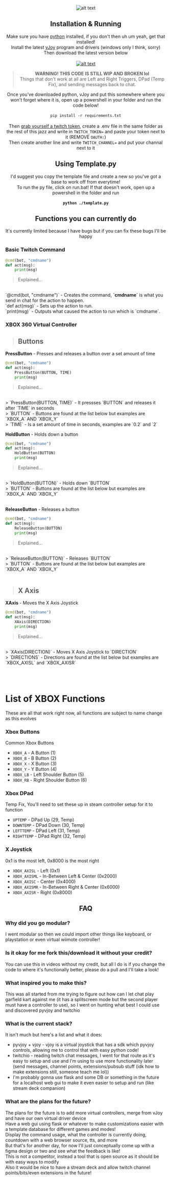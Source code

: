 <center>

![alt text](images/icon.svg)

## Installation & Running
Make sure you have [python](https://www.python.org/) installed, if you don't then uh um yeah, get that installed!
<br>
Install the latest [vJoy](https://sourceforge.net/projects/vjoystick/) program and drivers (windows only I think, sorry)
<br>
Then download the latest version below
<br>
<br>
[![alt text](images/dl.svg)](https://github.com/hiimpie/TwitchController/archive/refs/heads/main.zip)
<br>
> <b>WARNING! THIS CODE IS STILL WIP AND BROKEN lol</b><br>
> Things that don't work at all are Left and Right Triggers, DPad (Temp Fix), and sending messages back to chat.

Once you've downloaded python, vJoy and put this somewhere where you won't forget where it is, open up a powershell in your folder and run the code below!<br><br>
`
pip install -r requirements.txt
`
<br><br>
Then [grab yourself a twitch token](https://twitchapps.com/tmi/), create a .env file in the same folder as the rest of this jazz and write in `TWITCH_TOKEN=` and paste your token next to it (REMOVE `OAUTH:`)<br>
Then create another line and write `TWITCH_CHANNEL=` and put your channal next to it

## Using Template.py
I'd suggest you copy the template file and create a new so you've got a base to work off from everytime!<br>
To run the py file, click on run.bat! If that doesn't work, open up a powershell in the folder and run <br><br>
<b>`
python ./template.py
`</b>

## Functions you can currently do
It's currently limited because I have bugs but if you can fix these bugs I'll be happy
</center>

### Basic Twitch Command
```py
@cmd(bot, "cmdname")
def act(msg):
    print(msg)
```
> Explained...
<br>
`@cmd(bot, "cmdname")` - Creates the command, <b>`cmdname`</b> is what you send in chat for the action to happen.<br>
`def act(msg)` - Sets up the action to run.<br>
`print(msg)` - Outputs what caused the action to run which is `cmdname`.

### XBOX 360 Virtual Controller

> ## Buttons

<b>PressButton</b> - Presses and releases a button over a set amount of time
```py
@cmd(bot, "cmdname")
def act(msg):
    PressButton(BUTTON, TIME)
    print(msg)
```
> Explained...
<br>
> `PressButton(BUTTON, TIME)` - It pressses `BUTTON` and releases it after `TIME` in seconds<br>
> `BUTTON` - Buttons are found at the list below but examples are `XBOX_A` AND `XBOX_Y`<br>
> `TIME` - Is a set amount of time in seconds, examples are `0.2` and `2`

<br>

<b>HoldButton</b> - Holds down a button
```py
@cmd(bot, "cmdname")
def act(msg): 
    HoldButton(BUTTON)
    print(msg)
```

> Explained...
<br>
> `HoldButton(BUTTON)` - Holds down `BUTTON`<br>
> `BUTTON` - Buttons are found at the list below but examples are `XBOX_A` AND `XBOX_Y`<br>

<br>

<b>ReleaseButton</b> - Releases a button
```py
@cmd(bot, "cmdname")
def act(msg): 
    ReleaseButton(BUTTON)
    print(msg)
```

> Explained...
<br>
> `ReleaseButton(BUTTON)` - Releases `BUTTON`<br>
> `BUTTON` - Buttons are found at the list below but examples are `XBOX_A` AND `XBOX_Y`<br>

<br>

> ## X Axis

<b>XAxis</b> - Moves the X Axis Joystick
```py
@cmd(bot, "cmdname")
def act(msg): 
    XAxis(DIRECTION)
    print(msg)
```

> Explained...
<br>
> `XAxis(DIRECTION)` - Moves X Axis Joystick to `DIRECTION`<br>
> `DIRECTIONS` - Directions are found at the list below but examples are `XBOX_AXISL` and `XBOX_AXISR`<br>

<br><br>

# List of XBOX Functions
These are all that work right now, all functions are subject to name change as this evolves<br>

### Xbox Buttons
Common Xbox Buttons
- `XBOX_A` - A Button (1)
- `XBOX_B` - B Button (2)
- `XBOX_X` - X Button (3)
- `XBOX_Y` - Y Button (4)
- `XBOX_LB` - Left Shoulder Button (5)
- `XBOX_RB` - Right Shoulder Button (6)

### Xbox DPad
Temp Fix, You'll need to set these up in steam controller setup for it to function
- `UPTEMP` - DPad Up (29, Temp)
- `DOWNTEMP` - DPad Down (30, Temp)
- `LEFTTEMP` - DPad Left (31, Temp)
- `RIGHTTEMP` - DPad Right (32, Temp)


### X Joystick
0x1 is the most left, 0x8000 is the most right
- `XBOX_AXISL` - Left (0x1)
- `XBOX_AXISML` - In-Between Left & Center (0x2000)
- `XBOX_AXISC` - Center (0x4000)
- `XBOX_AXISMR` - In-Between Right & Center (0x6000)
- `XBOX_AXISR` - Right (0x8000)

<center>

## FAQ
</center>

### Why did you go modular?
I went modular so then we could import other things like keyboard, or playstation or even virtual wiimote controller!

### Is it okay for me fork this/download it without your credit?
You can use this in videos without my credit, but all I do is if you change the code to where it's functionally better, please do a pull and I'll take a look!

### What inspired you to make this?
This was all started from me trying to figure out how can I let chat play garfield kart against me (it has a splitscreen mode but the second player must have a controller to use), so I went on hunting what best I could use and discovered pyvjoy and twitchio

### What is the current stack?
It isn't much but here's a list and what it does:
- pyvjoy + vjoy - vjoy is a virtual joystick that has a sdk which pyvjoy controls, allowing me to control that with easy python code!
- twitchio - reading twitch chat messages, I went for that route as it's easy to setup and use and I'm using to use more functionality later (send messages, channel points, extensions/pubsub stuff (idk how to make extensions still, someone teach me lol))
- I'm probably gonna use flask and some DB or something in the future for a localhost web gui to make it even easier to setup and run (like stream deck companion)

### What are the plans for the future?
The plans for the future is to add more virtual controllers, merge from vJoy and have our own virtual driver device<br>
Have a web gui using flask or whatever to make customizations easier with a template database for different games and modes!<br>
Display the command usage, what the controller is currently doing, countdown with a web browser source, tts, and more<br>
But that's for another day, for now I'll just conceptually come up with a figma design or two and see what the feedback is like!<br>
This is not a competitor, instead a tool that is open source as it should be with easy ways to modify<br>
Also it would be nice to have a stream deck and allow twitch channel points/bits/even extensions in the future!
